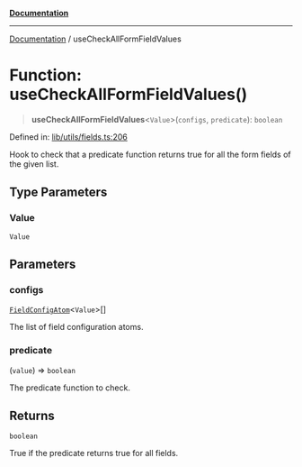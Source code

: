 [**Documentation**](../README.md)

***

[Documentation](../README.md) / useCheckAllFormFieldValues

# Function: useCheckAllFormFieldValues()

> **useCheckAllFormFieldValues**\<`Value`\>(`configs`, `predicate`): `boolean`

Defined in: [lib/utils/fields.ts:206](https://github.com/aldesgroup/goaldn/blob/6a7943d02984b1a6b41d76a3a483a1484b644076/lib/utils/fields.ts#L206)

Hook to check that a predicate function returns true for all the form fields of the given list.

## Type Parameters

### Value

`Value`

## Parameters

### configs

[`FieldConfigAtom`](../type-aliases/FieldConfigAtom.md)\<`Value`\>[]

The list of field configuration atoms.

### predicate

(`value`) => `boolean`

The predicate function to check.

## Returns

`boolean`

True if the predicate returns true for all fields.
